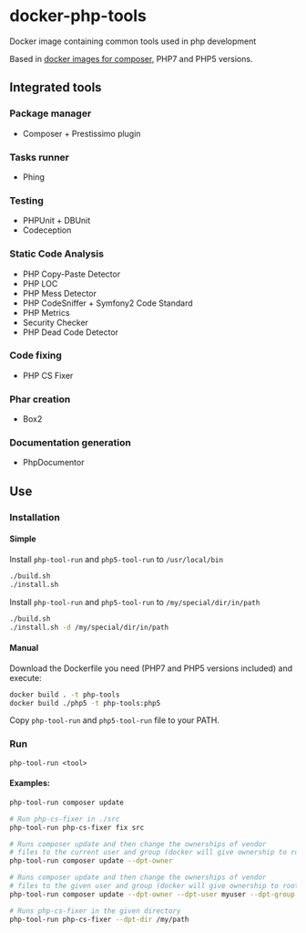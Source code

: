 # docker-php-tools
Docker image containing common tools used in php development

Based in [docker images for composer](https://github.com/RobLoach/docker-composer), PHP7 and PHP5 versions.

## Integrated tools

### Package manager

* Composer + Prestissimo plugin

### Tasks runner

* Phing

### Testing

* PHPUnit + DBUnit
* Codeception

### Static Code Analysis

* PHP Copy-Paste Detector
* PHP LOC
* PHP Mess Detector
* PHP CodeSniffer + Symfony2 Code Standard
* PHP Metrics
* Security Checker
* PHP Dead Code Detector

### Code fixing

* PHP CS Fixer

### Phar creation

* Box2

### Documentation generation

* PhpDocumentor

## Use

### Installation

#### Simple

Install `php-tool-run` and `php5-tool-run` to `/usr/local/bin`
```bash
./build.sh
./install.sh
```

Install `php-tool-run` and `php5-tool-run` to `/my/special/dir/in/path`
```bash
./build.sh
./install.sh -d /my/special/dir/in/path
```
#### Manual

Download the Dockerfile you need (PHP7 and PHP5 versions included) and execute:
```bash
docker build . -t php-tools
docker build ./php5 -t php-tools:php5
```
Copy `php-tool-run` and `php5-tool-run` file to your PATH.

### Run

`php-tool-run <tool>`

#### Examples:

```bash
php-tool-run composer update
```

```bash
# Run php-cs-fixer in ./src
php-tool-run php-cs-fixer fix src
```

```bash
# Runs composer update and then change the ownerships of vendor
# files to the current user and group (docker will give ownership to root)
php-tool-run composer update --dpt-owner
```

```bash
# Runs composer update and then change the ownerships of vendor
# files to the given user and group (docker will give ownership to root)
php-tool-run composer update --dpt-owner --dpt-user myuser --dpt-group mygroup
```

```bash
# Runs php-cs-fixer in the given directory
php-tool-run php-cs-fixer --dpt-dir /my/path
```

